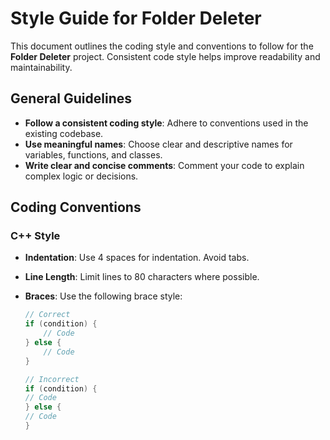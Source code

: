 # Style Guide for Folder Deleter

This document outlines the coding style and conventions to follow for the **Folder Deleter** project. Consistent code style helps improve readability and maintainability.

## General Guidelines

- **Follow a consistent coding style**: Adhere to conventions used in the existing codebase.
- **Use meaningful names**: Choose clear and descriptive names for variables, functions, and classes.
- **Write clear and concise comments**: Comment your code to explain complex logic or decisions.

## Coding Conventions

### C++ Style

- **Indentation**: Use 4 spaces for indentation. Avoid tabs.
- **Line Length**: Limit lines to 80 characters where possible.
- **Braces**: Use the following brace style:

  ```cpp
  // Correct
  if (condition) {
      // Code
  } else {
      // Code
  }

  // Incorrect
  if (condition) {
  // Code
  } else {
  // Code
  }
